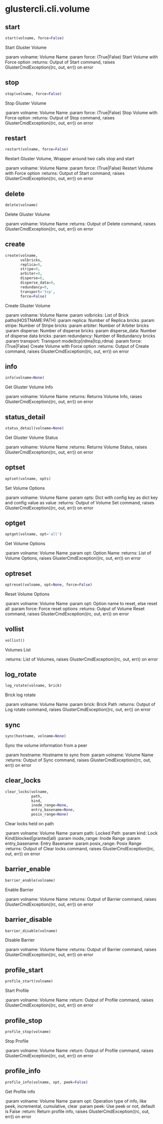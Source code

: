 
# glustercli.cli.volume


## start
```python
start(volname, force=False)
```

Start Gluster Volume

:param volname: Volume Name
:param force: (True|False) Start Volume with Force option
:returns: Output of Start command, raises
 GlusterCmdException((rc, out, err)) on error


## stop
```python
stop(volname, force=False)
```

Stop Gluster Volume

:param volname: Volume Name
:param force: (True|False) Stop Volume with Force option
:returns: Output of Stop command, raises
 GlusterCmdException((rc, out, err)) on error


## restart
```python
restart(volname, force=False)
```

Restart Gluster Volume, Wrapper around two calls stop and start

:param volname: Volume Name
:param force: (True|False) Restart Volume with Force option
:returns: Output of Start command, raises
 GlusterCmdException((rc, out, err)) on error


## delete
```python
delete(volname)
```

Delete Gluster Volume

:param volname: Volume Name
:returns: Output of Delete command, raises
 GlusterCmdException((rc, out, err)) on error


## create
```python
create(volname,
       volbricks,
       replica=0,
       stripe=0,
       arbiter=0,
       disperse=0,
       disperse_data=0,
       redundancy=0,
       transport='tcp',
       force=False)
```

Create Gluster Volume

:param volname: Volume Name
:param volbricks: List of Brick paths(HOSTNAME:PATH)
:param replica: Number of Replica bricks
:param stripe: Number of Stripe bricks
:param arbiter: Number of Arbiter bricks
:param disperse: Number of disperse bricks
:param disperse_data: Number of disperse data bricks
:param redundancy: Number of Redundancy bricks
:param transport: Transport mode(tcp|rdma|tcp,rdma)
:param force: (True|False) Create Volume with Force option
:returns: Output of Create command, raises
 GlusterCmdException((rc, out, err)) on error


## info
```python
info(volname=None)
```

Get Gluster Volume Info

:param volname: Volume Name
:returns: Returns Volume Info, raises
 GlusterCmdException((rc, out, err)) on error


## status_detail
```python
status_detail(volname=None)
```

Get Gluster Volume Status

:param volname: Volume Name
:returns: Returns Volume Status, raises
 GlusterCmdException((rc, out, err)) on error


## optset
```python
optset(volname, opts)
```

Set Volume Options

:param volname: Volume Name
:param opts: Dict with config key as dict key and config value as value
:returns: Output of Volume Set command, raises
 GlusterCmdException((rc, out, err)) on error


## optget
```python
optget(volname, opt='all')
```

Get Volume Options

:param volname: Volume Name
:param opt: Option Name
:returns: List of Volume Options, raises
 GlusterCmdException((rc, out, err)) on error


## optreset
```python
optreset(volname, opt=None, force=False)
```

Reset Volume Options

:param volname: Volume Name
:param opt: Option name to reset, else reset all
:param force: Force reset options
:returns: Output of Volume Reset command, raises
 GlusterCmdException((rc, out, err)) on error


## vollist
```python
vollist()
```

Volumes List

:returns: List of Volumes, raises
 GlusterCmdException((rc, out, err)) on error


## log_rotate
```python
log_rotate(volname, brick)
```

Brick log rotate

:param volname: Volume Name
:param brick: Brick Path
:returns: Output of Log rotate command, raises
 GlusterCmdException((rc, out, err)) on error


## sync
```python
sync(hostname, volname=None)
```

Sync the volume information from a peer

:param hostname: Hostname to sync from
:param volname: Volume Name
:returns: Output of Sync command, raises
 GlusterCmdException((rc, out, err)) on error


## clear_locks
```python
clear_locks(volname,
            path,
            kind,
            inode_range=None,
            entry_basename=None,
            posix_range=None)
```

Clear locks held on path

:param volname: Volume Name
:param path: Locked Path
:param kind: Lock Kind(blocked|granted|all)
:param inode_range: Inode Range
:param entry_basename: Entry Basename
:param posix_range: Posix Range
:returns: Output of Clear locks command, raises
 GlusterCmdException((rc, out, err)) on error


## barrier_enable
```python
barrier_enable(volname)
```

Enable Barrier

:param volname: Volume Name
:returns: Output of Barrier command, raises
 GlusterCmdException((rc, out, err)) on error


## barrier_disable
```python
barrier_disable(volname)
```

Disable Barrier

:param volname: Volume Name
:returns: Output of Barrier command, raises
 GlusterCmdException((rc, out, err)) on error


## profile_start
```python
profile_start(volname)
```

Start Profile

:param volname: Volume Name
:return: Output of Profile command, raises
 GlusterCmdException((rc, out, err)) on error


## profile_stop
```python
profile_stop(volname)
```

Stop Profile

:param volname: Volume Name
:return: Output of Profile command, raises
 GlusterCmdException((rc, out, err)) on error


## profile_info
```python
profile_info(volname, opt, peek=False)
```

Get Profile info

:param volname: Volume Name
:param opt: Operation type of info,
 like peek, incremental, cumulative, clear
:param peek: Use peek or not, default is False
:return: Return profile info, raises
 GlusterCmdException((rc, out, err)) on error

